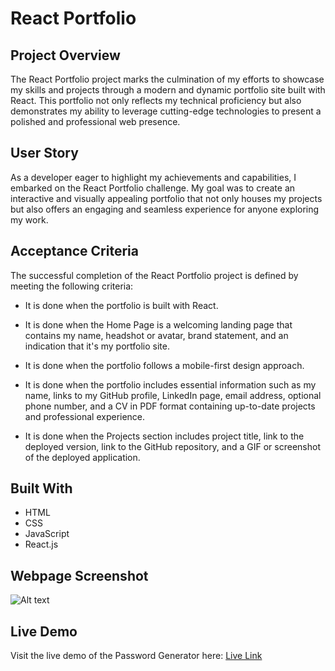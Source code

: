 # React Portfolio
## Project Overview
The React Portfolio project marks the culmination of my efforts to showcase my skills and projects through a modern and dynamic portfolio site built with React. This portfolio not only reflects my technical proficiency but also demonstrates my ability to leverage cutting-edge technologies to present a polished and professional web presence.

## User Story
As a developer eager to highlight my achievements and capabilities, I embarked on the React Portfolio challenge. My goal was to create an interactive and visually appealing portfolio that not only houses my projects but also offers an engaging and seamless experience for anyone exploring my work.

## Acceptance Criteria
The successful completion of the React Portfolio project is defined by meeting the following criteria:

- It is done when the portfolio is built with React.

- It is done when the Home Page is a welcoming landing page that contains my name, headshot or avatar, brand statement, and an indication that it's my portfolio site.

- It is done when the portfolio follows a mobile-first design approach.

- It is done when the portfolio includes essential information such as my name, links to my GitHub profile, LinkedIn page, email address, optional phone number, and a CV in PDF format containing up-to-date projects and professional experience.

- It is done when the Projects section includes project title, link to the deployed version, link to the GitHub repository, and a GIF or screenshot of the deployed application.


## Built With
- HTML
- CSS
- JavaScript
- React.js

## Webpage Screenshot
![Alt text]()

## Live Demo

Visit the live demo of the Password Generator here: 
[Live Link]() 
